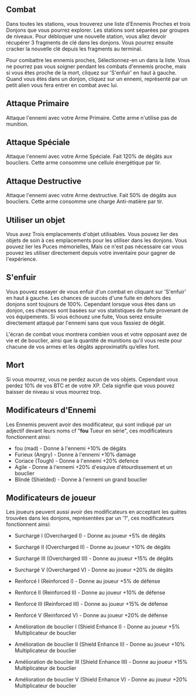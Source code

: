 ## Combat

Dans toutes les stations, vous trouverez une liste d'Ennemis Proches et trois Donjons que vous pourrez explorer. Les stations sont séparées par groupes de niveaux.  Pour débloquer une nouvelle station, vous allez devoir récupérer 3 fragments de clé dans les donjons. Vous pourrez ensuite cracker la nouvelle clé depuis les fragments au terminal.
  
Pour combattre les ennemis proches, Sélectionnez-en un dans la liste.  Vous ne pourrez pas vous soigner pendant les combats d'ennemis proche, mais si vous êtes proche de la mort, cliquez sur 'S'enfuir' en haut à gauche. Quand vous êtes dans un donjon, cliquez sur un ennemi, représenté par un petit alien vous fera entrer en combat avec lui.  

## Attaque Primaire
Attaque l'ennemi avec votre Arme Primaire. Cette arme n'utilise pas de munition.  

## Attaque Spéciale
Attaque l'ennemi avec votre Arme Spéciale. Fait 120% de dégâts aux boucliers. Cette arme consomme une cellule énergétique par tir.  

## Attaque Destructive
Attaque l'ennemi avec votre Arme destructive. Fait 50% de dégâts aux boucliers. Cette arme consomme une charge Anti-matière par tir.

## Utiliser un objet
Vous avez Trois emplacements d'objet utilisables.  Vous pouvez lier des objets de soin à ces emplacements pour les utiliser dans les donjons.  Vous pouvez lier les Puces mémorielles, Mais ce n'est pas nécessaire car vous pouvez les utiliser directement depuis votre inventaire pour gagner de l'expérience.

## S'enfuir
Vous pouvez essayer de vous enfuir d'un combat en cliquant sur 'S'enfuir' en haut à gauche. Les chances de succès d'une fuite en dehors des donjons sont toujours de 100%. Cependant lorsque vous êtes dans un donjon, ces chances sont basées sur vos statistiques de fuite provenant de vos équipements. Si vous échouez une fuite, Vous serez ensuite directement attaqué par l'ennemi sans que vous fassiez de dégât.  
  
L'écran de combat vous montrera combien vous et votre opposant avez de vie et de bouclier, ainsi que la quantité de munitions qu'il vous reste pour chacune de vos armes et les dégâts approximatifs qu’elles font.

## Mort

Si vous mourrez, vous ne perdez aucun de vos objets. Cependant vous perdez 10% de vos BTC et de votre XP. Cela signifie que vous pouvez baisser de niveau si vous mourrez trop.
  
## Modificateurs d'Ennemi
  
Les Ennemis peuvent avoir des modificateur, qui sont indiqué par un adjectif devant leurs noms cf "**fou** Tueur en série", ces modificateurs fonctionnent ainsi:
  
  
 - fou (mad) - Donne à l'ennemi +10% de dégâts  
 - Furieux (Angry) - Donne à l'ennemi +10% damage  
 - Coriace (Tough) - Donne à l'ennemi +20% defence  
 - Agile - Donne à l'ennemi +20% d'esquive d'étourdissement et un bouclier  
 - Blindé (Shielded) - Donne à l'ennemi un grand bouclier  
  
## Modificateurs de joueur
  
Les joueurs peuvent aussi avoir des modificateurs en acceptant les quêtes trouvées dans les donjons, représentées par un '?', ces modificateurs fonctionnent ainsi:
  
 - Surchargé I   (Overcharged I)   - Donne au joueur +5% de dégâts  
 - Surchargé II  (Overcharged II)  - Donne au joueur +10% de dégâts  
 - Surchargé III (Overcharged III) - Donne au joueur +15% de dégâts  
 - Surchargé V  (Overcharged V)  - Donne au joueur +20% de dégâts  
  
  
 - Renforcé I   (Reinforced I)   - Donne au joueur +5% de défense  
 - Renforcé II  (Reinforced II)  - Donne au joueur +10% de défense  
 - Renforcé III (Reinforced III) - Donne au joueur +15% de défense  
 - Renforcé V  (Reinforced V)  - Donne au joueur +20% de défense  
  
  
 - Amélioration de bouclier I   (Shield Enhance I)   - Donne au joueur +5% Multiplicateur de bouclier  
 - Amélioration de bouclier II  (Shield Enhance II)  - Donne au joueur +10% Multiplicateur de bouclier  
 - Amélioration de bouclier III (Shield Enhance III) - Donne au joueur +15% Multiplicateur de bouclier  
 - Amélioration de bouclier V   (Shield Enhance V)   - Donne au joueur +20% Multiplicateur de bouclier 
